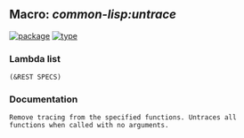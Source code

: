 ## Macro: ***common-lisp:untrace***
[![package](https://img.shields.io/badge/Package-COMMON--LISP-5f9ea0.svg?style=social&colorA=999999)](../) [![type](https://img.shields.io/badge/Type-Macro-5f9ea0.svg?style=social&colorA=999999)](../#macro) 
### Lambda list
```
(&REST SPECS)
```
### Documentation
```
Remove tracing from the specified functions. Untraces all
functions when called with no arguments.
```
